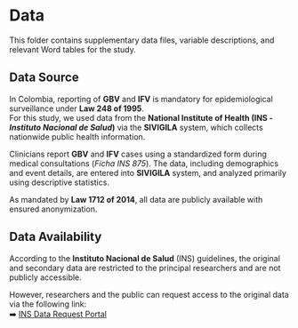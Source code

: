 # Data
This folder contains supplementary data files, variable descriptions, and relevant Word tables for the study.

## Data Source
In Colombia, reporting of **GBV** and **IFV** is mandatory for epidemiological surveillance under **Law 248 of 1995**.  
For this study, we used data from the **National Institute of Health (INS - *Instituto Nacional de Salud*)** via the **SIVIGILA** system, which collects nationwide public health information.  

Clinicians report **GBV** and **IFV** cases using a standardized form during medical consultations (*Ficha INS 875*). The data, including demographics and event details, are entered into **SIVIGILA** system, and analyzed primarily using descriptive statistics.  

As mandated by **Law 1712 of 2014**, all data are publicly available with ensured anonymization.

## Data Availability
According to the **Instituto Nacional de Salud** (INS) guidelines, the original and secondary data are restricted to the principal researchers and are not publicly accessible.  

However, researchers and the public can request access to the original data via the following link:  
➡️ [INS Data Request Portal](https://portalsivigila.ins.gov.co/)


